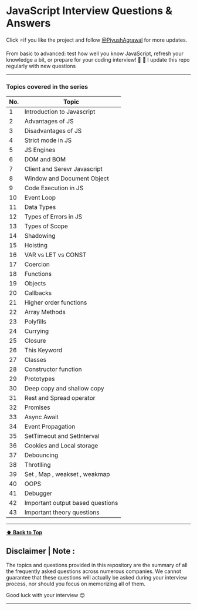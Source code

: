 # JavaScript Interview Questions & Answers

Click :star:if you like the project and follow [@PiyushAgrawal](https://www.linkedin.com/in/piyush-agrawal-me/) for more updates. 
  
From basic to advanced: test how well you know JavaScript, refresh your knowledge a bit, or prepare for your coding interview! :muscle: :rocket: I update this repo regularly with new questions

---

### Topics covered in the series

| No. | Topic                                                                                                                                                       |
| --- | ----------------------------------------------------------------------------------------------------------------------------------------------------------- |
| 1   | Introduction to Javascript    
| 2   | Advantages of JS                                                                                           
| 3   | Disadvantages of JS                                                            
| 4   | Strict mode in JS                                                          
| 5   | JS Engines                                                              
| 6   | DOM and BOM                                                           
| 7   | Client and Serevr Javascript                                                           
| 8   | Window and Document Object                                                                                                  
| 9   | Code Execution in JS                                                              
| 10  | Event Loop                                                            
| 11  | Data Types                                                            
| 12  | Types of Errors in JS                                                                  
| 13  | Types of Scope                                                           
| 14  | Shadowing                                                           
| 15  | Hoisting                                                             
| 16  | VAR vs LET vs CONST                                                           
| 17  | Coercion
| 18  | Functions
| 19  | Objects
| 20  | Callbacks
| 21  | Higher order functions                                                             
| 22  | Array Methods                                                         
| 23  | Polyfills                                                       
| 24  | Currying
| 25  | Closure                                                        
| 26  | This Keyword                                                          
| 27  | Classes                                                          
| 28  | Constructor function                                                         
| 29  | Prototypes                                                       
| 30  | Deep copy and shallow copy
| 31  | Rest and Spread operator                                                              
| 32  | Promises                                                              
| 33  | Async Await                                                           
| 34  | Event Propagation                                                      
| 35  | SetTimeout and SetInterval                                                        
| 36  | Cookies and Local storage                                                        
| 37  | Debouncing                                                         
| 38  | Throtlling                                                     
| 39  | Set , Map , weakset , weakmap
| 40  |  OOPS                                                       
| 41  |  Debugger                                                 
| 42  |  Important output based questions                                                    
| 43  |  Important theory questions                                                                                                                                                                                                                        
---

**[⬆ Back to Top](#topics-covered-in-the-series)**

## Disclaimer | Note :

The topics and questions provided in this repository are the summary of all the frequently asked questions across numerous companies. We cannot guarantee that these questions will actually be asked during your interview process, nor should you focus on memorizing all of them. 

Good luck with your interview 😊

---
